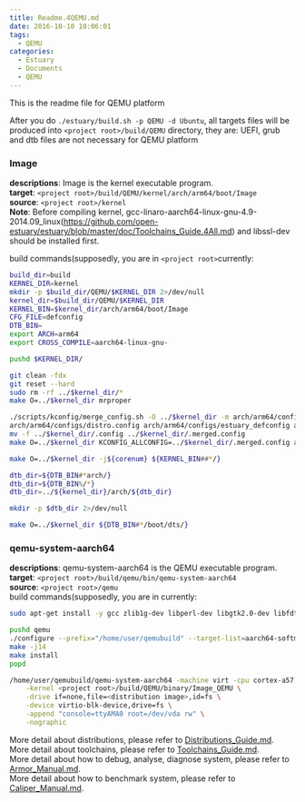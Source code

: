 ```yaml
---
title: Readme.4QEMU.md
date: 2016-10-10 10:06:01
tags:
  - QEMU
categories:
  - Estuary
  - Documents
  - QEMU
---
```

This is the readme file for QEMU platform

<!--more-->

After you do `./estuary/build.sh -p QEMU -d Ubuntu`, all targets files will be produced into `<project root>/build/QEMU` directory, they are: UEFI, grub and dtb files are not necessary for QEMU platform

### Image 

**descriptions**: Image is the kernel executable program.  
**target**: `<project root>/build/QEMU/kernel/arch/arm64/boot/Image`  
**source**: `<project root>/kernel`  
**Note**: Before compiling kernel, gcc-linaro-aarch64-linux-gnu-4.9-2014.09_linux(https://github.com/open-estuary/estuary/blob/master/doc/Toolchains_Guide.4All.md) and libssl-dev should be installed first.

build commands(supposedly, you are in `<project root>`currently:
```bash
build_dir=build
KERNEL_DIR=kernel
mkdir -p $build_dir/QEMU/$KERNEL_DIR 2>/dev/null
kernel_dir=$build_dir/QEMU/$KERNEL_DIR
KERNEL_BIN=$kernel_dir/arch/arm64/boot/Image
CFG_FILE=defconfig
DTB_BIN=
export ARCH=arm64
export CROSS_COMPILE=aarch64-linux-gnu-

pushd $KERNEL_DIR/

git clean -fdx
git reset --hard
sudo rm -rf ../$kernel_dir/*
make O=../$kernel_dir mrproper

./scripts/kconfig/merge_config.sh -O ../$kernel_dir -m arch/arm64/configs/defconfig \
arch/arm64/configs/distro.config arch/arm64/configs/estuary_defconfig arch/arm64/configs/qemu_defconfig
mv -f ../$kernel_dir/.config ../$kernel_dir/.merged.config
make O=../$kernel_dir KCONFIG_ALLCONFIG=../$kernel_dir/.merged.config alldefconfig

make O=../$kernel_dir -j${corenum} ${KERNEL_BIN##*/}

dtb_dir=${DTB_BIN#*arch/}
dtb_dir=${DTB_BIN%/*}
dtb_dir=../${kernel_dir}/arch/${dtb_dir}

mkdir -p $dtb_dir 2>/dev/null

make O=../$kernel_dir ${DTB_BIN#*/boot/dts/}

```

### qemu-system-aarch64 

**descriptions**: qemu-system-aarch64 is the QEMU executable program.  
**target**: `<project root>/build/qemu/bin/qemu-system-aarch64`  
**source**: `<project root>/qemu`  
build commands(supposedly, you are in <project root> currently:
```bash
sudo apt-get install -y gcc zlib1g-dev libperl-dev libgtk2.0-dev libfdt-dev

pushd qemu
./configure --prefix="/home/user/qemubuild" --target-list=aarch64-softmmu
make -j14
make install
popd

/home/user/qemubuild/qemu-system-aarch64 -machine virt -cpu cortex-a57 \
    -kernel <project root>/build/QEMU/binary/Image_QEMU \
    -drive if=none,file=<distribution image>,id=fs \
    -device virtio-blk-device,drive=fs \
    -append "console=ttyAMA0 root=/dev/vda rw" \
    -nographic
```

More detail about distributions, please refer to [Distributions_Guide.md](https://github.com/open-estuary/estuary/blob/master/doc/Distributions_Guide.4All.md).  
More detail about toolchains, please refer to [Toolchains_Guide.md](https://github.com/open-estuary/estuary/blob/master/doc/Toolchains_Guide.4All.md).  
More detail about how to debug, analyse, diagnose system, please refer to [Armor_Manual.md](https://github.com/open-estuary/estuary/blob/master/doc/Armor_Manual.4All.md).  
More detail about how to benchmark system, please refer to [Caliper_Manual.md](https://github.com/open-estuary/estuary/blob/master/doc/Caliper_Manual.4All.md).
